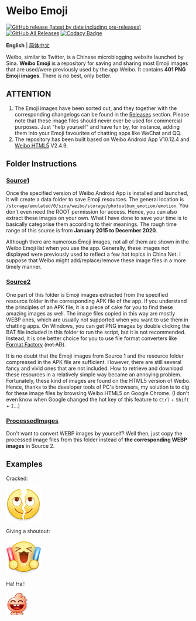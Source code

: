 # Weibo Emoji

[![GitHub release (latest by date including pre-releases)](https://img.shields.io/github/v/release/ArvinZJC/WeiboEmoji?include_prereleases)](https://github.com/ArvinZJC/WeiboEmoji/releases)
[![GitHub All Releases](https://img.shields.io/github/downloads/ArvinZJC/WeiboEmoji/total)](https://github.com/ArvinZJC/WeiboEmoji/releases)
[![Codacy Badge](https://app.codacy.com/project/badge/Grade/cc460460e8da4609b40a38532fcb9547)](https://www.codacy.com/gh/ArvinZJC/WeiboEmoji/dashboard?utm_source=github.com&amp;utm_medium=referral&amp;utm_content=ArvinZJC/WeiboEmoji&amp;utm_campaign=Badge_Grade)

**English** | [简体中文](https://github.com/ArvinZJC/WeiboEmoji/blob/master/README-zhCN.md)

Weibo, similar to Twitter, is a Chinese microblogging website launched by Sina. **Weibo Emoji** is a repository for saving and sharing most Emoji images that are used/were previously used by the app Weibo. It contains **401 PNG Emoji images**. There is no best, only better.

## ATTENTION

1. The Emoji images have been sorted out, and they together with the corresponding changelogs can be found in the [Releases](https://github.com/ArvinZJC/WeiboEmoji/releases) section. Please note that these image files should never ever be used for commercial purposes. Just "help yourself" and have fun by, for instance, adding them into your Emoji favourites of chatting apps like WeChat and QQ.
2. The repository has been built based on Weibo Android App V10.12.4 and [Weibo HTML5](https://m.weibo.cn/) V2.4.9.

## Folder Instructions

### [Source1](https://github.com/ArvinZJC/WeiboEmoji/tree/master/Source1)

Once the specified version of Weibo Android App is installed and launched, it will create a data folder to save Emoji resources. The general location is `/storage/emulated/0/sina/weibo/storage/photoalbum_emotion/emotion`. You don't even need the ROOT permission for access. Hence, you can also extract these images on your own. What I have done to save your time is to basically categorise them according to their meanings. The rough time range of this source is from **January 2015 to December 2020**.

Although there are numerous Emoji images, not all of them are shown in the Weibo Emoji list when you use the app. Generally, these images not displayed were previously used to reflect a few hot topics in China Net. I suppose that Weibo might add/replace/remove these image files in a more timely manner.

### [Source2](https://github.com/ArvinZJC/WeiboEmoji/tree/master/Source2)

One part of this folder is Emoji images extracted from the specified resource folder in the corresponding APK file of the app. If you understand the principles of an APK file, it is a piece of cake for you to find these amazing images as well. The image files copied in this way are mostly WEBP ones, which are usually not supported when you want to use them in chatting apps. On Windows, you can get PNG images by double clicking the BAT file included in this folder to run the script, but it is not recommended. Instead, it is one better choice for you to use file format converters like [Format Factory](http://www.pcgeshi.com/) (~~not AD~~).

It is no doubt that the Emoji images from Source 1 and the resource folder compressed in the APK file are sufficient. However, there are still several fancy and vivid ones that are not included. How to retrieve and download these resources in a relatively simple way became an annoying problem. Fortunately, these kind of images are found on the HTML5 version of Weibo. Hence, thanks to the developer tools of PC's browsers, my solution is to dig for these image files by browsing Weibo HTML5 on Google Chrome. (I don't even know when Google changed the hot key of this feature to `Ctrl` + `Shift` + `I`...)

### [ProcessedImages](https://github.com/ArvinZJC/WeiboEmoji/tree/master/ProcessedImages)

Don't want to convert WEBP images by yourself? Well then, just copy the processed image files from this folder instead of **the corresponding WEBP images** in Source 2.

## Examples

Cracked:

![202011_liekai_mobile.png](./Source1/微博“黄脸”/202011_liekai_mobile.png)

Giving a shoutout:

![moren_dacall_mobile.png](./Source1/微博“黄脸”/moren_dacall_mobile.png)

Ha! Ha!:

![201810_xiaohaha_mobile.png](./Source1/浪小花/201810_xiaohaha_mobile.png)
